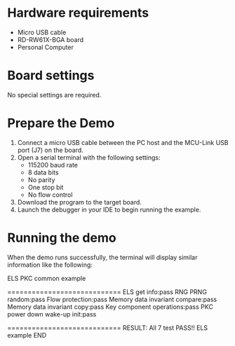 Hardware requirements
=====================
- Micro USB cable
- RD-RW61X-BGA board
- Personal Computer

Board settings
============
No special settings are required.

Prepare the Demo
===============
1.  Connect a micro USB cable between the PC host and the MCU-Link USB port (J7) on the board.
2.  Open a serial terminal with the following settings:
    - 115200 baud rate
    - 8 data bits
    - No parity
    - One stop bit
    - No flow control
3.  Download the program to the target board.
4.  Launch the debugger in your IDE to begin running the example.

Running the demo
================
When the demo runs successfully, the terminal will display similar information like the following:

ELS PKC common example

============================
ELS get info:pass 
RNG PRNG random:pass 
Flow protection:pass 
Memory data invariant compare:pass 
Memory data invariant copy:pass 
Key component operations:pass 
PKC power down wake-up init:pass 

============================
RESULT: All 7 test PASS!!
ELS example END 

